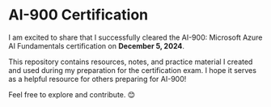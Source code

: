 # AI-900 Certification

I am excited to share that I successfully cleared the AI-900: Microsoft Azure AI Fundamentals certification on **December 5, 2024**. 

This repository contains resources, notes, and practice material I created and used during my preparation for the certification exam. I hope it serves as a helpful resource for others preparing for AI-900!

Feel free to explore and contribute. 😊
